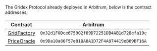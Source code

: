 The Gridex Protocol already deployed in Arbitrum, below is the contract addresses:

| Contract                                 | Arbitrum                                     |
|------------------------------------------|----------------------------------------------|
| [GridFactory](contracts/GridFactory.sol) | `0x32d1F0Dce675902f89D72251DB4AB1d728efa19c` |
| [PriceOracle](contracts/PriceOracle.sol) | `0x9Da10a86F57e810A8A1D72F4A874419eB69BF16A` |
